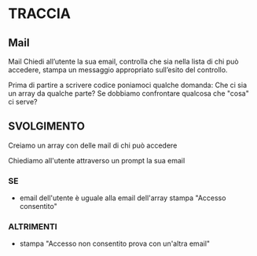# TRACCIA

## Mail

Mail
Chiedi all’utente la sua email,
controlla che sia nella lista di chi può accedere,
stampa un messaggio appropriato sull’esito del controllo.

Prima di partire a scrivere codice poniamoci qualche domanda:
Che ci sia un array da qualche parte?
Se dobbiamo confrontare qualcosa che "cosa" ci serve?

## SVOLGIMENTO

Creiamo un array con delle mail di chi può accedere

Chiediamo all'utente attraverso un prompt la sua email

### SE

- email dell'utente è uguale alla email dell'array 
stampa "Accesso consentito"
### ALTRIMENTI

- stampa "Accesso non consentito prova con un'altra email"